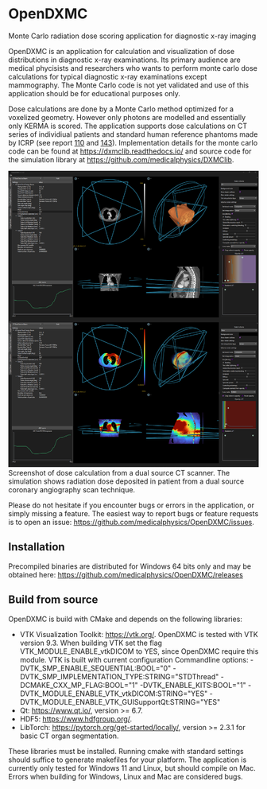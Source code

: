 # OpenDXMC
Monte Carlo radiation dose scoring application for diagnostic x-ray imaging

OpenDXMC is an application for calculation and visualization of dose distributions in diagnostic x-ray examinations. Its primary audience are medical phycisists and researchers who wants to perform monte carlo dose calculations for typical diagnostic x-ray examinations except mammography. The Monte Carlo code is not yet validated and use of this application should be for educational purposes only.

Dose calculations are done by a Monte Carlo method optimized for a voxelized geometry. However only photons are modelled and essentially only KERMA is scored. The application supports dose calculations on CT series of individiual patients and standard human reference phantoms made by ICRP (see report [110](https://www.icrp.org/publication.asp?id=ICRP%20Publication%20110) and [143](https://journals.sagepub.com/doi/full/10.1177/0146645320915031)). Implementation details for the monte carlo code can be found at https://dxmclib.readthedocs.io/ and source code for the simulation library at https://github.com/medicalphysics/DXMClib.    

![Dose calculation of dual source Flash scan](docs/screenshot/dethorax.png?raw=true)
Screenshot of dose calculation from a dual source CT scanner. The simulation shows radiation dose deposited in patient from a dual source coronary angiography scan technique.

Please do not hesitate if you encounter bugs or errors in the application, or simply missing a feature. The easiest way to report bugs or feature requests is to open an issue: https://github.com/medicalphysics/OpenDXMC/issues. 

## Installation
Precompiled binaries are distributed for Windows 64 bits only and may be obtained here: https://github.com/medicalphysics/OpenDXMC/releases

## Build from source
OpenDXMC is build with CMake and depends on the following libraries:
* VTK Visualization Toolkit: https://vtk.org/. OpenDXMC is tested with VTK version 9.3. When building VTK set the flag VTK_MODULE_ENABLE_vtkDICOM to YES, since OpenDXMC require this module. VTK is built with current configuration Commandline options:
-DVTK_SMP_ENABLE_SEQUENTIAL:BOOL="0" -DVTK_SMP_IMPLEMENTATION_TYPE:STRING="STDThread" -DCMAKE_CXX_MP_FLAG:BOOL="1" -DVTK_ENABLE_KITS:BOOL="1" -DVTK_MODULE_ENABLE_VTK_vtkDICOM:STRING="YES" -DVTK_MODULE_ENABLE_VTK_GUISupportQt:STRING="YES"  
* Qt: https://www.qt.io/, version >= 6.7.
* HDF5: https://www.hdfgroup.org/.
* LibTorch: https://pytorch.org/get-started/locally/, version >= 2.3.1 for basic CT organ segmentation.

These libraries must be installed. Running cmake with standard settings should suffice to generate makefiles for your platform. The application is currently only tested for Windows 11 and Linux, but should compile on Mac. Errors when building for Windows, Linux and Mac are considered bugs. 


